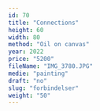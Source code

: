 ```yaml
---
id: 70
title: "Connections"
height: 60
width: 80
method: "Oil on canvas"
year: 2022
price: "5200"
fileName: "IMG_3780.JPG"
medie: "painting"
draft: "no"
slug: "forbindelser"
weight: "50"
---
```


